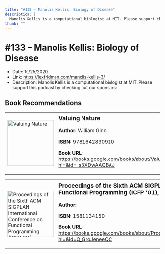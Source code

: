 ```yaml
---
title: "#133 – Manolis Kellis: Biology of Disease"
description: |
  Manolis Kellis is a computational biologist at MIT. Please support this podcast by checking out our sponsors:"
thumb: ""
---
```


# #133 – Manolis Kellis: Biology of Disease

  - Date: 10/25/2020
  - Link: https://lexfridman.com/manolis-kellis-3/
  - Description: Manolis Kellis is a computational biologist at MIT. Please support this podcast by checking out our sponsors:

## Book Recommendations

<table style="border: none;"><tr style="border: none;"><td style="border: none;"><img src="https://books.google.com/books/content?id=_s3XDwAAQBAJ&printsec=frontcover&img=1&zoom=1&edge=curl&source=gbs_api" alt="Valuing Nature" width="150" style="vertical-align: top;"></td><td style="border: none; vertical-align: top;"><h3 style='margin-top: 5'>Valuing Nature</h3><p><strong>Author:</strong> William Ginn</p><p><strong>ISBN:</strong> 9781642830910</p><p><strong>Book URL:</strong> <a href="https://books.google.com/books/about/Valuing_Nature.html?hl=&id=_s3XDwAAQBAJ">https://books.google.com/books/about/Valuing_Nature.html?hl=&id=_s3XDwAAQBAJ</a></p></td></tr></table>
<table style="border: none;"><tr style="border: none;"><td style="border: none;"><img src="https://books.google.com/books/content?id=Q_GroJeneeQC&printsec=frontcover&img=1&zoom=1&edge=curl&source=gbs_api" alt="Proceedings of the Sixth ACM SIGPLAN International Conference on Functional Programming (ICFP '01), Florence, Italy, September 3-5, 2001" width="150" style="vertical-align: top;"></td><td style="border: none; vertical-align: top;"><h3 style='margin-top: 5'>Proceedings of the Sixth ACM SIGPLAN International Conference on Functional Programming (ICFP '01), Florence, Italy, September 3-5, 2001</h3><p><strong>Author:</strong> </p><p><strong>ISBN:</strong> 1581134150</p><p><strong>Book URL:</strong> <a href="https://books.google.com/books/about/Proceedings_of_the_Sixth_ACM_SIGPLAN_Int.html?hl=&id=Q_GroJeneeQC">https://books.google.com/books/about/Proceedings_of_the_Sixth_ACM_SIGPLAN_Int.html?hl=&id=Q_GroJeneeQC</a></p></td></tr></table>
